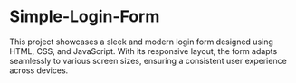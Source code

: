# Simple-Login-Form
This project showcases a sleek and modern login form designed using HTML, CSS, and JavaScript. With its responsive layout, the form adapts seamlessly to various screen sizes, ensuring a consistent user experience across devices.
